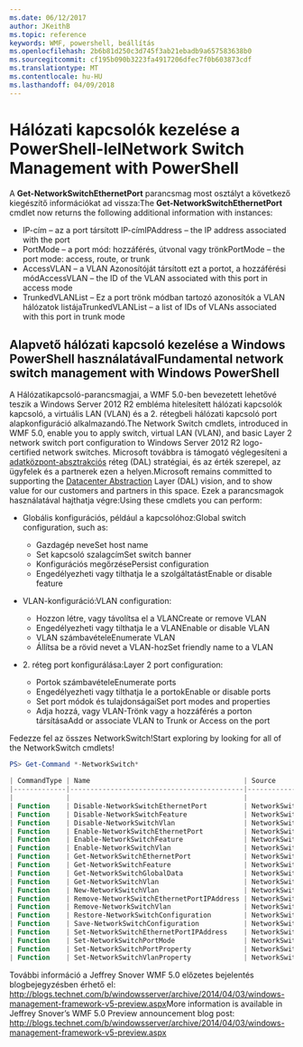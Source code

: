 ```yaml
---
ms.date: 06/12/2017
author: JKeithB
ms.topic: reference
keywords: WMF, powershell, beállítás
ms.openlocfilehash: 2b6b81d250c3d745f3ab21ebadb9a657583638b0
ms.sourcegitcommit: cf195b090b3223fa4917206dfec7f0b603873cdf
ms.translationtype: MT
ms.contentlocale: hu-HU
ms.lasthandoff: 04/09/2018
---
```

# <a name="network-switch-management-with-powershell"></a><span data-ttu-id="35e3f-102">Hálózati kapcsolók kezelése a PowerShell-lel</span><span class="sxs-lookup"><span data-stu-id="35e3f-102">Network Switch Management with PowerShell</span></span>

<span data-ttu-id="35e3f-103">A **Get-NetworkSwitchEthernetPort** parancsmag most osztályt a következő kiegészítő információkat ad vissza:</span><span class="sxs-lookup"><span data-stu-id="35e3f-103">The **Get-NetworkSwitchEthernetPort** cmdlet now returns the following additional information with instances:</span></span>

- <span data-ttu-id="35e3f-104">IP-cím – az a port társított IP-cím</span><span class="sxs-lookup"><span data-stu-id="35e3f-104">IPAddress – the IP address associated with the port</span></span>
- <span data-ttu-id="35e3f-105">PortMode – a port mód: hozzáférés, útvonal vagy trönk</span><span class="sxs-lookup"><span data-stu-id="35e3f-105">PortMode – the port mode: access, route, or trunk</span></span>
- <span data-ttu-id="35e3f-106">AccessVLAN – a VLAN Azonosítóját társított ezt a portot, a hozzáférési mód</span><span class="sxs-lookup"><span data-stu-id="35e3f-106">AccessVLAN – the ID of the VLAN associated with this port in access mode</span></span>
- <span data-ttu-id="35e3f-107">TrunkedVLANList – Ez a port trönk módban tartozó azonosítók a VLAN hálózatok listája</span><span class="sxs-lookup"><span data-stu-id="35e3f-107">TrunkedVLANList – a list of IDs of VLANs associated with this port in trunk mode</span></span>

## <a name="fundamental-network-switch-management-with-windows-powershell"></a><span data-ttu-id="35e3f-108">Alapvető hálózati kapcsoló kezelése a Windows PowerShell használatával</span><span class="sxs-lookup"><span data-stu-id="35e3f-108">Fundamental network switch management with Windows PowerShell</span></span>

<span data-ttu-id="35e3f-109">A Hálózatikapcsoló-parancsmagjai, a WMF 5.0-ben bevezetett lehetővé teszik a Windows Server 2012 R2 embléma hitelesített hálózati kapcsolók kapcsoló, a virtuális LAN (VLAN) és a 2. rétegbeli hálózati kapcsoló port alapkonfiguráció alkalmazandó.</span><span class="sxs-lookup"><span data-stu-id="35e3f-109">The Network Switch cmdlets, introduced in WMF 5.0, enable you to apply switch, virtual LAN (VLAN), and basic Layer 2 network switch port configuration to Windows Server 2012 R2 logo-certified network switches.</span></span> <span data-ttu-id="35e3f-110">Microsoft továbbra is támogató véglegesíteni a [adatközpont-absztrakciós](http://technet.microsoft.com/cloud/dal.aspx) réteg (DAL) stratégiai, és az érték szerepel, az ügyfelek és a partnerek ezen a helyen.</span><span class="sxs-lookup"><span data-stu-id="35e3f-110">Microsoft remains committed to supporting the [Datacenter Abstraction](http://technet.microsoft.com/cloud/dal.aspx) Layer (DAL) vision, and to show value for our customers and partners in this space.</span></span> <span data-ttu-id="35e3f-111">Ezek a parancsmagok használatával hajthatja végre:</span><span class="sxs-lookup"><span data-stu-id="35e3f-111">Using these cmdlets you can perform:</span></span>

- <span data-ttu-id="35e3f-112">Globális konfigurációs, például a kapcsolóhoz:</span><span class="sxs-lookup"><span data-stu-id="35e3f-112">Global switch configuration, such as:</span></span>
    - <span data-ttu-id="35e3f-113">Gazdagép neve</span><span class="sxs-lookup"><span data-stu-id="35e3f-113">Set host name</span></span>
    - <span data-ttu-id="35e3f-114">Set kapcsoló szalagcím</span><span class="sxs-lookup"><span data-stu-id="35e3f-114">Set switch banner</span></span>
    - <span data-ttu-id="35e3f-115">Konfigurációs megőrzése</span><span class="sxs-lookup"><span data-stu-id="35e3f-115">Persist configuration</span></span>
    - <span data-ttu-id="35e3f-116">Engedélyezheti vagy tilthatja le a szolgáltatást</span><span class="sxs-lookup"><span data-stu-id="35e3f-116">Enable or disable feature</span></span>

- <span data-ttu-id="35e3f-117">VLAN-konfiguráció:</span><span class="sxs-lookup"><span data-stu-id="35e3f-117">VLAN configuration:</span></span>
    - <span data-ttu-id="35e3f-118">Hozzon létre, vagy távolítsa el a VLAN</span><span class="sxs-lookup"><span data-stu-id="35e3f-118">Create or remove VLAN</span></span>
    - <span data-ttu-id="35e3f-119">Engedélyezheti vagy tilthatja le a VLAN</span><span class="sxs-lookup"><span data-stu-id="35e3f-119">Enable or disable VLAN</span></span>
    - <span data-ttu-id="35e3f-120">VLAN számbavétele</span><span class="sxs-lookup"><span data-stu-id="35e3f-120">Enumerate VLAN</span></span>
    - <span data-ttu-id="35e3f-121">Állítsa be a rövid nevet a VLAN-hoz</span><span class="sxs-lookup"><span data-stu-id="35e3f-121">Set friendly name to a VLAN</span></span>

- <span data-ttu-id="35e3f-122">2. réteg port konfigurálása:</span><span class="sxs-lookup"><span data-stu-id="35e3f-122">Layer 2 port configuration:</span></span>
    - <span data-ttu-id="35e3f-123">Portok számbavétele</span><span class="sxs-lookup"><span data-stu-id="35e3f-123">Enumerate ports</span></span>
    - <span data-ttu-id="35e3f-124">Engedélyezheti vagy tilthatja le a portok</span><span class="sxs-lookup"><span data-stu-id="35e3f-124">Enable or disable ports</span></span>
    - <span data-ttu-id="35e3f-125">Set port módok és tulajdonságai</span><span class="sxs-lookup"><span data-stu-id="35e3f-125">Set port modes and properties</span></span>
    - <span data-ttu-id="35e3f-126">Adja hozzá, vagy VLAN-Trönk vagy a hozzáférés a porton társítása</span><span class="sxs-lookup"><span data-stu-id="35e3f-126">Add or associate VLAN to Trunk or Access on the port</span></span>

<span data-ttu-id="35e3f-127">Fedezze fel az összes NetworkSwitch!</span><span class="sxs-lookup"><span data-stu-id="35e3f-127">Start exploring by looking for all of the NetworkSwitch cmdlets!</span></span>

```powershell
PS> Get-Command *-NetworkSwitch*

| CommandType | Name                                      | Source        |
|-------------|-------------------------------------------|---------------|
|             |                                           |               |
| Function    | Disable-NetworkSwitchEthernetPort         | NetworkSwitch |
| Function    | Disable-NetworkSwitchFeature              | NetworkSwitch |
| Function    | Disable-NetworkSwitchVlan                 | NetworkSwitch |
| Function    | Enable-NetworkSwitchEthernetPort          | NetworkSwitch |
| Function    | Enable-NetworkSwitchFeature               | NetworkSwitch |
| Function    | Enable-NetworkSwitchVlan                  | NetworkSwitch |
| Function    | Get-NetworkSwitchEthernetPort             | NetworkSwitch |
| Function    | Get-NetworkSwitchFeature                  | NetworkSwitch |
| Function    | Get-NetworkSwitchGlobalData               | NetworkSwitch |
| Function    | Get-NetworkSwitchVlan                     | NetworkSwitch |
| Function    | New-NetworkSwitchVlan                     | NetworkSwitch |
| Function    | Remove-NetworkSwitchEthernetPortIPAddress | NetworkSwitch |
| Function    | Remove-NetworkSwitchVlan                  | NetworkSwitch |
| Function    | Restore-NetworkSwitchConfiguration        | NetworkSwitch |
| Function    | Save-NetworkSwitchConfiguration           | NetworkSwitch |
| Function    | Set-NetworkSwitchEthernetPortIPAddress    | NetworkSwitch |
| Function    | Set-NetworkSwitchPortMode                 | NetworkSwitch |
| Function    | Set-NetworkSwitchPortProperty             | NetworkSwitch |
| Function    | Set-NetworkSwitchVlanProperty             | NetworkSwitch |
```

<span data-ttu-id="35e3f-128">További információ a Jeffrey Snover WMF 5.0 előzetes bejelentés blogbejegyzésben érhető el: <http://blogs.technet.com/b/windowsserver/archive/2014/04/03/windows-management-framework-v5-preview.aspx></span><span class="sxs-lookup"><span data-stu-id="35e3f-128">More information is available in Jeffrey Snover’s WMF 5.0 Preview announcement blog post: <http://blogs.technet.com/b/windowsserver/archive/2014/04/03/windows-management-framework-v5-preview.aspx></span></span>